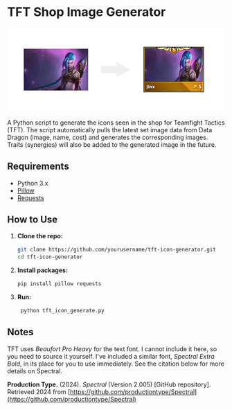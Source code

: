 # TFT Shop Image Generator

<div align="center">
  <img src="https://raw.githubusercontent.com/jacksonjost/tft-shop-image-generator/main/coverimage.png" alt="TFT Shop Image Generator Example" width="680"/>
</div>

A Python script to generate the icons seen in the shop for Teamfight Tactics (TFT). The script automatically pulls the latest set image data from Data Dragon (image, name, cost) and generates the corresponding images. Traits (synergies) will also be added to the generated image in the future.

## Requirements

- Python 3.x
- [Pillow](https://python-pillow.org/)
- [Requests](https://docs.python-requests.org/)

## How to Use

1. **Clone the repo:**

    ```bash
    git clone https://github.com/yourusername/tft-icon-generator.git
    cd tft-icon-generator
    ```

2. **Install packages:**

    ```bash
    pip install pillow requests
    ```
    
3. **Run:**
   ```bash
    python tft_icon_generate.py
   ```

## Notes

TFT uses *Beaufort Pro Heavy* for the text font. I cannot include it here, so you need to source it yourself. I've included a similar font, *Spectral Extra Bold*, in its place for you to use immediately. See the citation below for more details on Spectral.

**Production Type.** (2024). *Spectral* (Version 2.005) [GitHub repository]. Retrieved 2024 from [https://github.com/productiontype/Spectral](https://github.com/productiontype/Spectral)

